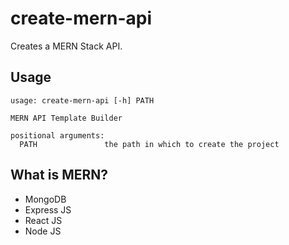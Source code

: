 # create-mern-api

Creates a MERN Stack API.

## Usage
```
usage: create-mern-api [-h] PATH

MERN API Template Builder

positional arguments:
  PATH               the path in which to create the project
```

## What is MERN?
- MongoDB
- Express JS
- React JS
- Node JS

